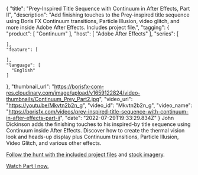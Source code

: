 {
  "title": "Prey-Inspired Title Sequence with Continuum in After Effects, Part II",
  "description": "Add finishing touches to the Prey-inspired title sequence using Boris FX Continuum transitions, Particle Illusion, video glitch, and more inside Adobe After Effects. Includes project file.",
  "tagging": {
    "product": [
      "Continuum"
    ],
    "host": [
      "Adobe After Effects"
    ],
    "series": [

    ],
    "feature": [

    ],
    "language": [
      "English"
    ]
  },
  "thumbnail_url": "https://borisfx-com-res.cloudinary.com/image/upload/v1659122824/video-thumbnails/Continuum_Prey_Part2.jpg",
  "video_url": "https://youtu.be/Mkvtn2b2n_g",
  "video_id": "Mkvtn2b2n_g",
  "video_name": "https://borisfx.com/videos/prey-inspired-title-sequence-with-continuum-in-after-effects-part-ii",
  "date": "2022-07-29T19:33:29.834Z"
}
John Dickinson adds the finishing touches to his inspired-by title sequence using Continuum inside After Effects. Discover how to create the thermal vision look and heads-up display plus Continuum transitions, Particle Illusion, Video Glitch, and various other effects.

<a href="https://bit.ly/3oumE5p" target="_blank">Follow the hunt with the included project files</a> and <a href="https://unsplash.com/photos/SV-dNI53WpU" target="_blank">stock imagery</a>.

<a href="https://borisfx.com/videos/prey-inspired-title-sequence-with-continuum-in-after-effects-part-i/" target="_blank">Watch Part I now.</a>